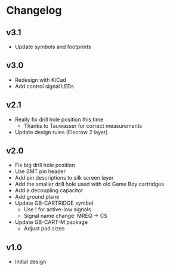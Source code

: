 # Changelog

## v3.1

* Update symbols and footprints

## v3.0

* Redesign with KiCad
* Add control signal LEDs

## v2.1

* Really fix drill hole position this time
  * Thanks to Tauwasser for correct measurements
* Update design rules (Elecrow 2 layer)

## v2.0

* Fix big drill hole position
* Use SMT pin header
* Add pin descriptions to silk screen layer
* Add the smaller drill hole used with old Game Boy cartridges
* Add a decoupling capacitor
* Add ground plane
* Update GB-CARTRIDGE symbol
  * Use ! for active-low signals
  * Signal name change: MREQ -> CS
* Update GB-CART-M package
  * Adjust pad sizes

## v1.0

* Initial design
